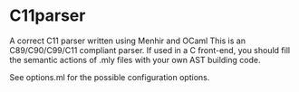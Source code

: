 # C11parser
A correct C11 parser written using Menhir and OCaml
This is an C89/C90/C99/C11 compliant parser. If used in a C front-end,
you should fill the semantic actions of .mly files with your own
AST building code.

See options.ml for the possible configuration options.
